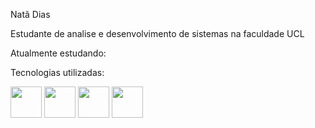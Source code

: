 

Natã Dias

Estudante de analise e desenvolvimento de sistemas na faculdade UCL


Atualmente estudando:

Tecnologias utilizadas:

<img src="https://github.com/NataDias04/NataDias04/assets/142185726/baa9849e-2ff4-4be5-88e8-20012b8e7dd5" width="50" height="50">

<img src="https://github.com/NataDias04/NataDias04/assets/142185726/c642e74b-be55-42cd-a8d8-d0f84496620f" width="50" height="50">

<img src="https://github.com/NataDias04/NataDias04/assets/142185726/fde389cd-2a5a-4ff9-92e2-c125a79cd193" width="50" height="50">

<img src="https://github.com/NataDias04/NataDias04/assets/142185726/fde389cd-2a5a-4ff9-92e2-c125a79cd193" width="50" height="50">

